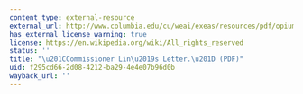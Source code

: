 ```yaml
---
content_type: external-resource
external_url: http://www.columbia.edu/cu/weai/exeas/resources/pdf/opium-commissioner-lin.pdf
has_external_license_warning: true
license: https://en.wikipedia.org/wiki/All_rights_reserved
status: ''
title: "\u201CCommissioner Lin\u2019s Letter.\u201D (PDF)"
uid: f295cd66-2d08-4212-ba29-4e4e07b96d0b
wayback_url: ''
---
```

